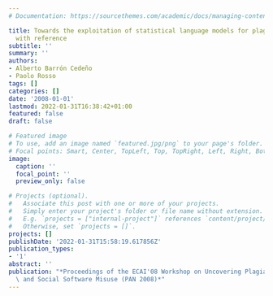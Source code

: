 ```yaml
---
# Documentation: https://sourcethemes.com/academic/docs/managing-content/

title: Towards the exploitation of statistical language models for plagiarism detection
  with reference
subtitle: ''
summary: ''
authors:
- Alberto Barrón Cedeño
- Paolo Rosso
tags: []
categories: []
date: '2008-01-01'
lastmod: 2022-01-31T16:38:42+01:00
featured: false
draft: false

# Featured image
# To use, add an image named `featured.jpg/png` to your page's folder.
# Focal points: Smart, Center, TopLeft, Top, TopRight, Left, Right, BottomLeft, Bottom, BottomRight.
image:
  caption: ''
  focal_point: ''
  preview_only: false

# Projects (optional).
#   Associate this post with one or more of your projects.
#   Simply enter your project's folder or file name without extension.
#   E.g. `projects = ["internal-project"]` references `content/project/deep-learning/index.md`.
#   Otherwise, set `projects = []`.
projects: []
publishDate: '2022-01-31T15:58:19.617856Z'
publication_types:
- '1'
abstract: ''
publication: "*Proceedings of the ECAI'08 Workshop on Uncovering Plagiarism, Authorship,\
  \ and Social Software Misuse (PAN 2008)*"
---
```

